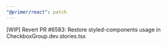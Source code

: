 ```yaml
---
"@primer/react": patch
---
```


[WIP] Revert PR #6583: Restore styled-components usage in CheckboxGroup.dev.stories.tsx
